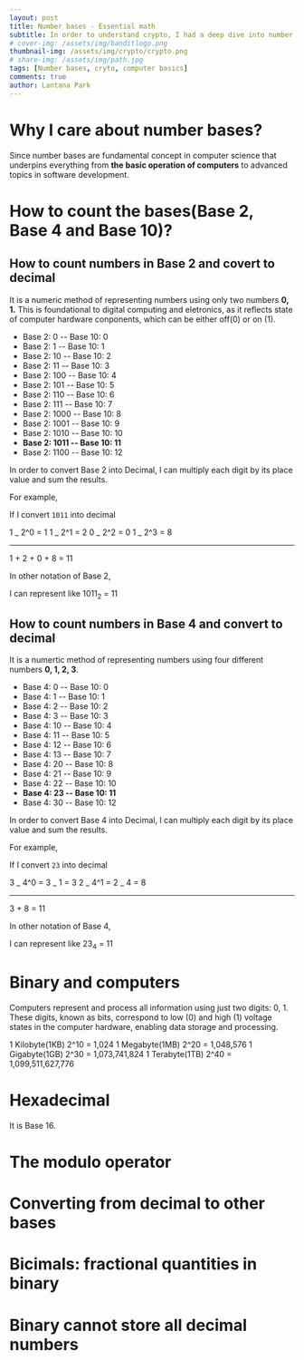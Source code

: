 ```yaml
---
layout: post
title: Number bases - Essential math
subtitle: In order to understand crypto, I had a deep dive into number bases
# cover-img: /assets/img/banditlogo.png
thumbnail-img: /assets/img/crypto/crypto.png
# share-img: /assets/img/path.jpg
tags: [Number bases, cryto, computer basics]
comments: true
author: Lantana Park
---
```


# Why I care about number bases?

Since number bases are fundamental concept in computer science that underpins everything from **the basic operation of computers** to advanced topics in software development.

# How to count the bases(Base 2, Base 4 and Base 10)?

## How to count numbers in Base 2 and covert to decimal

It is a numeric method of representing numbers using only two numbers **0, 1.** This is foundational to digital computing and eletronics, as it reflects state of computer hardware conponents, which can be either off(0) or on (1).

- Base 2: 0 -- Base 10: 0
- Base 2: 1 -- Base 10: 1
- Base 2: 10 -- Base 10: 2
- Base 2: 11 -- Base 10: 3
- Base 2: 100 -- Base 10: 4
- Base 2: 101 -- Base 10: 5
- Base 2: 110 -- Base 10: 6
- Base 2: 111 -- Base 10: 7
- Base 2: 1000 -- Base 10: 8
- Base 2: 1001 -- Base 10: 9
- Base 2: 1010 -- Base 10: 10
- **Base 2: 1011 -- Base 10: 11**
- Base 2: 1100 -- Base 10: 12

In order to convert Base 2 into Decimal, I can multiply each digit by its place value and sum the results.

For example,

If I convert `1011` into decimal

1 _ 2^0 = 1
1 _ 2^1 = 2
0 _ 2^2 = 0
1 _ 2^3 = 8

---

1 + 2 + 0 + 8 = 11

In other notation of Base 2,

I can represent like 1011<sub>2</sub> = 11

## How to count numbers in Base 4 and convert to decimal

It is a numertic method of representing numbers using four different numbers **0, 1, 2, 3**.

- Base 4: 0 -- Base 10: 0
- Base 4: 1 -- Base 10: 1
- Base 4: 2 -- Base 10: 2
- Base 4: 3 -- Base 10: 3
- Base 4: 10 -- Base 10: 4
- Base 4: 11 -- Base 10: 5
- Base 4: 12 -- Base 10: 6
- Base 4: 13 -- Base 10: 7
- Base 4: 20 -- Base 10: 8
- Base 4: 21 -- Base 10: 9
- Base 4: 22 -- Base 10: 10
- **Base 4: 23 -- Base 10: 11**
- Base 4: 30 -- Base 10: 12

In order to convert Base 4 into Decimal, I can multiply each digit by its place value and sum the results.

For example,

If I convert `23` into decimal

3 _ 4^0 = 3 _ 1 = 3
2 _ 4^1 = 2 _ 4 = 8

---

3 + 8 = 11

In other notation of Base 4,

I can represent like 23<sub>4</sub> = 11

# Binary and computers

Computers represent and process all information using just two digits: 0, 1. These digits, known as bits, correspond to low (0) and high (1) voltage states in the computer hardware, enabling data storage and processing.

1 Kilobyte(1KB) 2^10 = 1,024
1 Megabyte(1MB) 2^20 = 1,048,576
1 Gigabyte(1GB) 2^30 = 1,073,741,824
1 Terabyte(1TB) 2^40 = 1,099,511,627,776

# Hexadecimal

It is Base 16.

# The modulo operator

# Converting from decimal to other bases

# Bicimals: fractional quantities in binary

# Binary cannot store all decimal numbers
